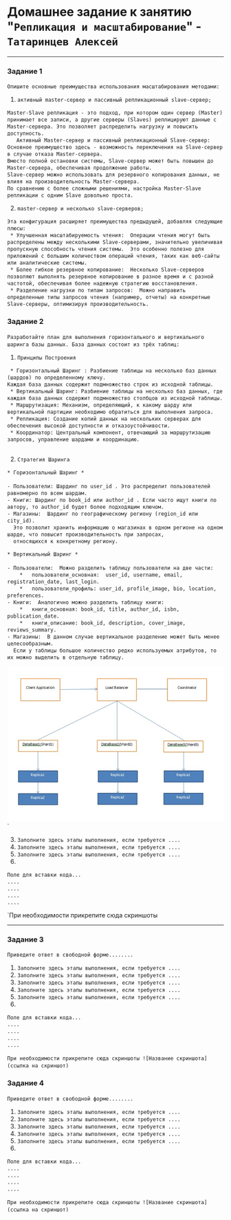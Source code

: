 # Домашнее задание к занятию "`Репликация и масштабирование`" - `Татаринцев Алексей`


---

### Задание 1

`Опишите основные преимущества использования масштабирования методами:`

1. `активный master-сервер и пассивный репликационный slave-сервер;`
```
Master-Slave репликация - это подход, при котором один сервер (Master) принимает все записи, а другие серверы (Slaves) реплицируют данные с Master-сервера. Это позволяет распределить нагрузку и повысить доступность.
   Активный Master-сервер и пассивный репликационный Slave-сервер:
Основное преимущество здесь - возможность переключения на Slave-сервер в случае отказа Master-сервера.  
Вместо полной остановки системы, Slave-сервер может быть повышен до Master-сервера, обеспечивая продолжение работы.
Slave-сервер можно использовать для резервного копирования данных, не влияя на производительность Master-сервера.
По сравнению с более сложными решениями, настройка Master-Slave репликации с одним Slave довольно проста.

```

2. `master-сервер и несколько slave-серверов;`

```
Эта конфигурация расширяет преимущества предыдущей, добавляя следующие плюсы:
 * Улучшенная масштабируемость чтения:  Операции чтения могут быть распределены между несколькими Slave-серверами, значительно увеличивая пропускную способность чтения системы.  Это особенно полезно для приложений с большим количеством операций чтения, таких как веб-сайты или аналитические системы.
 * Более гибкое резервное копирование:  Несколько Slave-серверов позволяют выполнять резервное копирование в разное время и с разной частотой, обеспечивая более надежную стратегию восстановления.
 * Разделение нагрузки по типам запросов:  Можно направить определенные типы запросов чтения (например, отчеты) на конкретные Slave-серверы, оптимизируя производительность.

```



### Задание 2

`Разработайте план для выполнения горизонтального и вертикального шаринга базы данных. База данных состоит из трёх таблиц:`

1. `Принципы Построения`
```
 * Горизонтальный Шаринг : Разбиение таблицы на несколько баз данных (шардов) по определенному ключу. 
Каждая база данных содержит подмножество строк из исходной таблицы.
 * Вертикальный Шаринг: Разбиение таблицы на несколько баз данных, где каждая база данных содержит подмножество столбцов из исходной таблицы.
 * Маршрутизация: Механизм, определяющий, к какому шарду или вертикальной партиции необходимо обратиться для выполнения запроса.
 * Репликация: Создание копий данных на нескольких серверах для обеспечения высокой доступности и отказоустойчивости.
 * Координатор: Центральный компонент, отвечающий за маршрутизацию запросов, управление шардами и координацию.
 
```
2. `Стратегия Шаринга`

```
* Горизонтальный Шаринг * 

- Пользователи: Шардинг по user_id . Это распределит пользователей равномерно по всем шардам.
- Книги: Шардинг по book_id или author_id . Если часто ищут книги по автору, то author_id будет более подходящим ключом.
- Магазины:  Шардинг по географическому региону (region_id или city_id). 
  Это позволит хранить информацию о магазинах в одном регионе на одном шарде, что повысит производительность при запросах, 
  относящихся к конкретному региону.
```
```
* Вертикальный Шаринг * 

- Пользователи:  Можно разделить таблицу пользователи на две части:
    *   пользователи_основная:  user_id, username, email, registration_date, last_login.
    *   пользователи_профиль: user_id, profile_image, bio, location, preferences.
- Книги:  Аналогично можно разделить таблицу книги:
    *   книги_основная: book_id, title, author_id, isbn, publication_date.
    *   книги_описание: book_id, description, cover_image, reviews_summary.
- Магазины:  В данном случае вертикальное разделение может быть менее целесообразным.  
  Если у таблицы большое количество редко используемых атрибутов, то их можно выделить в отдельную таблицу.

```
![1](https://github.com/Foxbeerxxx/rep2/blob/main/img/1.jpeg)`




3. `Заполните здесь этапы выполнения, если требуется ....`
4. `Заполните здесь этапы выполнения, если требуется ....`
5. `Заполните здесь этапы выполнения, если требуется ....`
6. 

```
Поле для вставки кода...
....
....
....
....
```

`При необходимости прикрепитe сюда скриншоты



---

### Задание 3

`Приведите ответ в свободной форме........`

1. `Заполните здесь этапы выполнения, если требуется ....`
2. `Заполните здесь этапы выполнения, если требуется ....`
3. `Заполните здесь этапы выполнения, если требуется ....`
4. `Заполните здесь этапы выполнения, если требуется ....`
5. `Заполните здесь этапы выполнения, если требуется ....`
6. 

```
Поле для вставки кода...
....
....
....
....
```

`При необходимости прикрепитe сюда скриншоты
![Название скриншота](ссылка на скриншот)`

### Задание 4

`Приведите ответ в свободной форме........`

1. `Заполните здесь этапы выполнения, если требуется ....`
2. `Заполните здесь этапы выполнения, если требуется ....`
3. `Заполните здесь этапы выполнения, если требуется ....`
4. `Заполните здесь этапы выполнения, если требуется ....`
5. `Заполните здесь этапы выполнения, если требуется ....`
6. 

```
Поле для вставки кода...
....
....
....
....
```

`При необходимости прикрепитe сюда скриншоты
![Название скриншота](ссылка на скриншот)`
